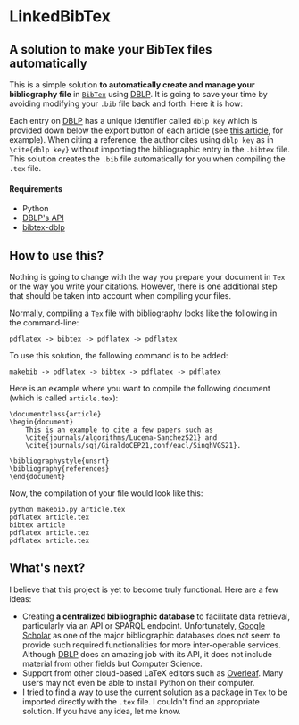 # LinkedBibTex
## A solution to make your BibTex files automatically

This is a simple solution **to automatically create and manage your bibliography file** in [`BibTex`](https://en.wikipedia.org/wiki/BibTeX) using [DBLP](https://dblp.org). It is going to save your time by avoiding modifying your `.bib` file back and forth. Here it is how:

Each entry on [DBLP](https://dblp.org) has a unique identifier called `dblp key` which is provided down below the export button of each article (see [this article](https://dblp.org/rec/journals/cacm/Knuth74), for example). When citing a reference, the author cites using `dblp key` as in `\cite{dblp key}` without importing the bibliographic entry in the `.bibtex` file. This solution creates the `.bib` file automatically for you when compiling the `.tex` file.

#### Requirements
- Python
- [DBLP's API](https://dblp.org/faqHow+to+use+the+dblp+search+API.html)
- [bibtex-dblp](https://github.com/volkm/bibtex-dblp)

## How to use this?

Nothing is going to change with the way you prepare your document in `Tex` or the way you write your citations. However, there is one additional step that should be taken into account when compiling your files.

Normally, compiling a `Tex` file with bibliography looks like the following in the command-line:

    pdflatex -> bibtex -> pdflatex -> pdflatex

To use this solution, the following command is to be added:

	makebib -> pdflatex -> bibtex -> pdflatex -> pdflatex
    
Here is an example where you want to compile the following document (which is called `article.tex`):

	\documentclass{article}
	\begin{document}
		This is an example to cite a few papers such as
		\cite{journals/algorithms/Lucena-SanchezS21} and
		\cite{journals/sqj/GiraldoCEP21,conf/eacl/SinghVGS21}.
	
	\bibliographystyle{unsrt}
	\bibliography{references}
	\end{document}

Now, the compilation of your file would look like this:

	python makebib.py article.tex
	pdflatex article.tex
	bibtex article
	pdflatex article.tex
	pdflatex article.tex


## What's next?

I believe that this project is yet to become truly functional. Here are a few ideas:

- Creating **a centralized bibliographic database** to facilitate data retrieval, particularly via an API or SPARQL endpoint. Unfortunately, [Google Scholar](https://scholar.google.com/) as one of the major bibliographic databases does not seem to provide such required functionalities for more inter-operable services. Although [DBLP](https://dblp.org) does an amazing job with its API, it does not include material from other fields but Computer Science.
- Support from other cloud-based LaTeX editors such as [Overleaf](https://www.overleaf.com). Many users may not even be able to install Python on their computer.
- I tried to find a way to use the current solution as a package in `Tex` to be imported directly with the `.tex` file. I couldn't find an appropriate solution. If you have any idea, let me know.


